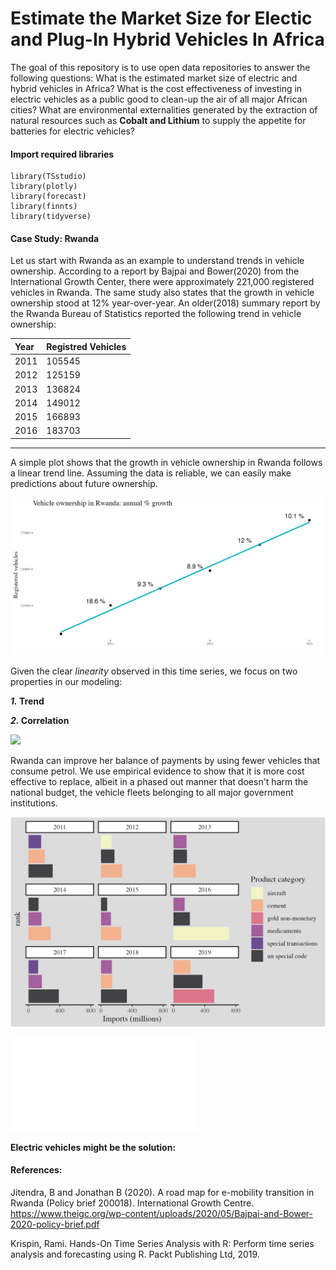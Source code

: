 # Estimate the Market Size for Electic and Plug-In Hybrid Vehicles In Africa
The goal of this repository is to use open data repositories to answer the following questions: What is the estimated market size of electric and hybrid vehicles in Africa? What is the cost effectiveness of investing in electric vehicles as a public good to clean-up the air of all major African cities? What are environmental externalities generated by the extraction of natural resources such as **Cobalt and Lithium** to supply the appetite for batteries for electric vehicles?

#### Import required libraries
```
library(TSstudio)
library(plotly)
library(forecast)
library(finnts)
library(tidyverse)
```


#### Case Study: Rwanda

Let us start with Rwanda as an example to understand trends in vehicle ownership. According to a report by Bajpai and Bower(2020) from the International Growth Center, there were approximately 221,000 registered vehicles in Rwanda. The same study also states that the growth in vehicle ownership stood at 12% year-over-year. An older(2018) summary report by the Rwanda Bureau of Statistics reported the following trend in vehicle ownership: 

|Year    |Registred Vehicles   | 
:---------|:-------------------|
|2011    |105545               |
|2012    |125159               |
|2013    |136824               |
|2014    |149012               |
|2015    |166893               |
|2016    |183703               |
-------------------------------

A simple plot shows that the growth in vehicle ownership in Rwanda follows a linear trend line. Assuming the data is reliable, we can easily make predictions about future ownership. 

![](plots/Rwandaauto_ownership_plt.png)

Given the clear *linearity* observed in this time series, we focus on two properties in our modeling: 

**_1._ Trend**

**_2._ Correlation**


![](plots/auto_ownership_trend.png)

Rwanda can improve her balance of payments by using fewer vehicles that consume petrol. We use empirical evidence to show that it is more cost effective to replace, albeit in a phased out manner that doesn't harm the national budget, the vehicle fleets belonging to all major government institutions.


![](plots/rwanda_imports.png)


![](plots/rwa_sum_rank.tex)

**Electric vehicles might be the solution:**


#### References: 

Jitendra, B and Jonathan B (2020). A road map for e-mobility transition in Rwanda (Policy brief 200018). International Growth Centre. https://www.theigc.org/wp-content/uploads/2020/05/Bajpai-and-Bower-2020-policy-brief.pdf 
  
Krispin, Rami. Hands-On Time Series Analysis with R: Perform time series analysis and forecasting using R. Packt Publishing Ltd, 2019.
